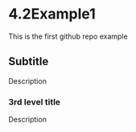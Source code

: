 # 4.2Example1
This is the first github repo example
## Subtitle
Description
### 3rd level title
Description
